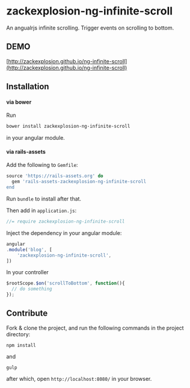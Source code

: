 # zackexplosion-ng-infinite-scroll

An angualrjs infinite scrolling. Trigger events on scrolling to bottom.

## DEMO

[http://zackexplosion.github.io/ng-infinite-scroll](http://zackexplosion.github.io/ng-infinite-scroll)

## Installation

#### via bower

Run

``` bash
bower install zackexplosion-ng-infinite-scroll
```

in your angular module.

#### via rails-assets

Add the following to `Gemfile`:

``` ruby
source 'https://rails-assets.org' do
  gem 'rails-assets-zackexplosion-ng-infinite-scroll
end
```

Run `bundle` to install after that.

Then add in `application.js`:

```javascript
//= require zackexplosion-ng-infinite-scroll
```

Inject the dependency in your angular module:

```javascript
angular
.module('blog', [
    'zackexplosion-ng-infinite-scroll',
])
```

In your controller

``` javascript
$rootScope.$on('scrollToBottom', function(){      
  // do something
});
```

## Contribute

Fork & clone the project, and run the following commands in the project directory:

```
npm install
```

and

```
gulp
```

after which, open `http://localhost:8080/` in your browser.

